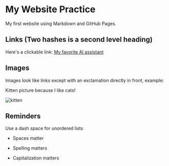 # My Website Practice

My first website using Markdown and GitHub Pages.

## Links (Two hashes is a second level heading)

Here's a clickable link: [My favorite AI assistant](https://chat.openai.com/)

## Images

Images look like links except with an exclamation directly in front, example:

Kitten picture because I like cats!

![kitten](https://th.bing.com/th?id=OIP.zcRGO_q4ejuZrENBcqinFAHaE7&w=306&h=204&c=8&rs=1&qlt=90&o=6&pid=3.1&rm=2)

## Reminders

Use a dash space for unordered lists

- Spaces matter

- Spelling matters

- Capitalization matters
